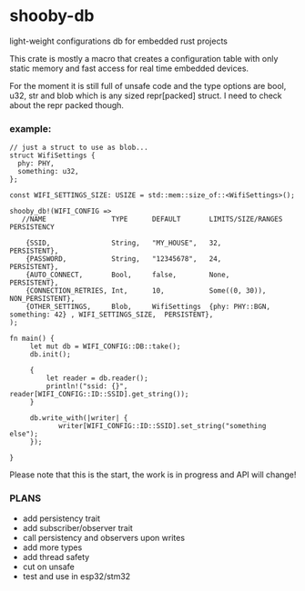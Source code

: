 # shooby-db
light-weight configurations db for embedded rust projects

This crate is mostly a macro that creates a configuration table with only static memory and fast access for real time embedded devices.

For the moment it is still full of unsafe code and the type options are bool, u32, str and blob which is any sized repr[packed] struct.
I need to check about the repr packed though.

### example:
```
// just a struct to use as blob...
struct WifiSettings {
  phy: PHY,
  something: u32,
};

const WIFI_SETTINGS_SIZE: USIZE = std::mem::size_of::<WifiSettings>();

shooby_db!(WIFI_CONFIG =>
   //NAME                TYPE      DEFAULT       LIMITS/SIZE/RANGES                                    PERSISTENCY
   
    {SSID,               String,   "MY_HOUSE",   32,                                                   PERSISTENT},
    {PASSWORD,           String,   "12345678",   24,                                                   PERSISTENT},
    {AUTO_CONNECT,       Bool,     false,        None,                                                 PERSISTENT},
    {CONNECTION_RETRIES, Int,      10,           Some((0, 30)),                                        NON_PERSISTENT},
    {OTHER_SETTINGS,     Blob,     WifiSettings  {phy: PHY::BGN, something: 42} , WIFI_SETTINGS_SIZE,  PERSISTENT},
);

fn main() {
     let mut db = WIFI_CONFIG::DB::take();
     db.init();
     
     {
         let reader = db.reader();
         println!("ssid: {}", reader[WIFI_CONFIG::ID::SSID].get_string());
     }
     
     db.write_with(|writer| {
            writer[WIFI_CONFIG::ID::SSID].set_string("something else");
     });

}

```



Please note that this is the start, the work is in progress and API will change!

### PLANS
  - add persistency trait
  - add subscriber/observer trait
  - call persistency and observers upon writes
  - add more types
  - add thread safety
  - cut on unsafe
  - test and use in esp32/stm32
